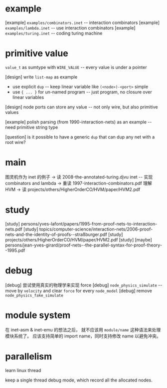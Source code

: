 # example

[example] `examples/combinators.inet` -- interaction combinators
[example] `examples/lambda.inet` -- use interaction combinators
[example] `examples/turing.inet` -- coding turing machine

# primitive value

`value_t` as sumtype with `WIRE_VALUE` -- every value is under a pointer

[design] write `list-map` as example

- use explicit `dup` -- keep linear variable like `(<node>)-<port>` simple
- use `{ ... }` for un-named program -- just program, no closure over linear variables

[design] node ports can store any value -- not only wire, but also primitive values

[example] polish parsing (from 1990-interaction-nets) as an example -- need primitive string type

[question] is it possible to have a generic `dup` that can dup any net with a root wire?

# main

图灵机作为 inet 的例子 -> 读 2008-the-annotated-turing.djvu
inet -- 实现 combinators and lambda -> 重读 1997-interaction-combinators.pdf
理解 HVM -> 读 projects/others/HigherOrderCO/HVM/paper/HVM2.pdf

# study

[study] persons/yves-lafont/papers/1995-from-proof-nets-to-interaction-nets.pdf
[study] topics/computer-science/interaction-nets/2006-proof-nets-and-the-identity-of-proofs--straßburger.pdf
[study] projects/others/HigherOrderCO/HVM/paper/HVM2.pdf
[study] [maybe] persons/jean-yves-girard/proof-nets--the-parallel-syntax-for-proof-theory--1995.pdf

# debug

[debug] 尝试使用真实的物理学来实现 force
[debug] `node_physics_simulate` -- move by `velocity` and clear `force` for every `node_model`
[debug] remove `node_physics_fake_simulate`

# module system

在 inet-asm & inet-emu 的想法之后，
就不应该用 `module/name` 这种语法来处理模块系统了。
应该支持简单的 import name，同时支持修改 name 以避免冲突。

# parallelism

learn linux thread

keep a single thread debug mode, which record all the allocated nodes.
